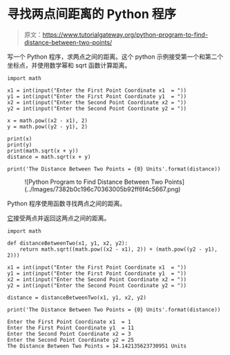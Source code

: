 # 寻找两点间距离的 Python 程序

> 原文：<https://www.tutorialgateway.org/python-program-to-find-distance-between-two-points/>

写一个 Python 程序，求两点之间的距离。这个 python 示例接受第一个和第二个坐标点，并使用数学幂和 sqrt 函数计算距离。

```
import math

x1 = int(input("Enter the First Point Coordinate x1  = "))
y1 = int(input("Enter the First Point Coordinate y1  = "))
x2 = int(input("Enter the Second Point Coordinate x2 = "))
y2 = int(input("Enter the Second Point Coordinate y2 = "))

x = math.pow((x2 - x1), 2)
y = math.pow((y2 - y1), 2)

print(x)
print(y)
print(math.sqrt(x + y))
distance = math.sqrt(x + y)

print('The Distance Between Two Points = {0} Units'.format(distance))
```

<figure class="wp-block-image size-large">![Python Program to Find Distance Between Two Points](../Images/7382b0c196c70363005b92ff6f4c5667.png)</figure>

Python 程序使用函数寻找两点之间的距离。

[它](https://www.tutorialgateway.org/python-programming-examples/)接受两点并返回这两点之间的距离。

```
import math

def distanceBetweenTwo(x1, y1, x2, y2):
    return math.sqrt((math.pow((x2 - x1), 2)) + (math.pow((y2 - y1), 2)))

x1 = int(input("Enter the First Point Coordinate x1  = "))
y1 = int(input("Enter the First Point Coordinate y1  = "))
x2 = int(input("Enter the Second Point Coordinate x2 = "))
y2 = int(input("Enter the Second Point Coordinate y2 = "))

distance = distanceBetweenTwo(x1, y1, x2, y2)

print('The Distance Between Two Points = {0} Units'.format(distance))
```

```
Enter the First Point Coordinate x1  = 1
Enter the First Point Coordinate y1  = 11
Enter the Second Point Coordinate x2 = 3
Enter the Second Point Coordinate y2 = 25
The Distance Between Two Points = 14.142135623730951 Units
```
